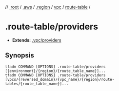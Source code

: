 // [.root] / [.aws] / [.region] / [vpc] / [route-table] /

# .route-table/providers

- **Extends:** [.vpc/providers](../.vpc/providers.md)

## Synopsis

```
tfadm COMMAND [OPTIONS] .route-table/providers [{environment}/{region}/{route_table_name}]...
tfadm COMMAND [OPTIONS] .route-table/providers [vpcs/{reversed_domain}/{vpc_name}/{region}/route-tables/{route_table_name}]...
```

[.aws]: ../../../../.tfadm/resources/README.md
[.region]: ../../../../.tfadm/resources/.region.md
[.root]: ../../../../../.tfadm/resources/README.md
[route-table]: ../route-table.md
[vpc]: ../vpc.md
